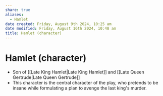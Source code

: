 ```yaml
---
share: true
aliases:
  - Hamlet
date created: Friday, August 9th 2024, 10:25 am
date modified: Friday, August 16th 2024, 10:48 am
title: Hamlet (character)
---
```

  
# Hamlet (character)  
  
- Son of [[Late King Hamlet|Late King Hamlet]] and [[Late Queen Gertrude|Late Queen Gertrude]]  
- This character is the central character of the play, who pretends to be insane while formulating a plan to avenge the last king's murder.